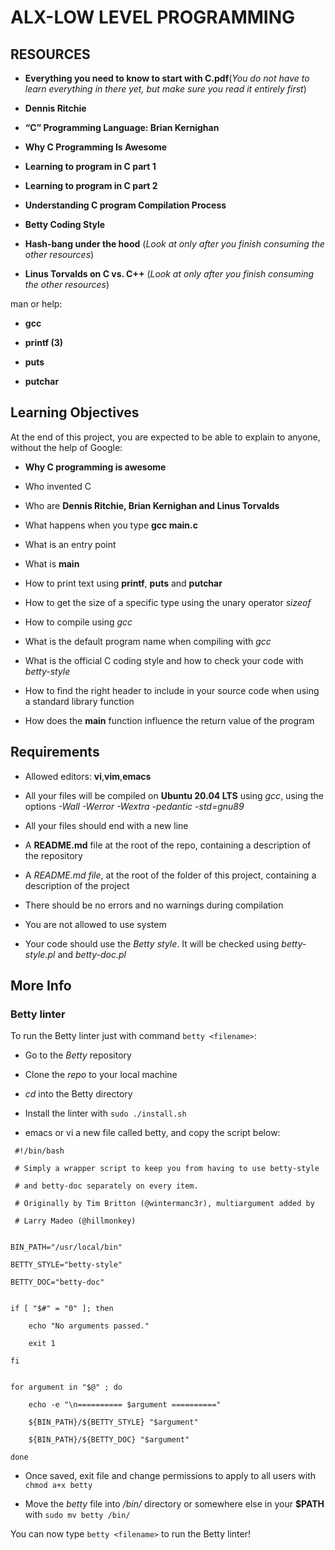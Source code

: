 # ALX-LOW LEVEL PROGRAMMING
## RESOURCES
- **Everything you need to know to start with C.pdf**(*You do not have to learn everything in there yet, but make sure you read it entirely first*)

- **Dennis Ritchie**

- **“C” Programming Language: Brian Kernighan**

- **Why C Programming Is Awesome**

- **Learning to program in C part 1**

- **Learning to program in C part 2**

- **Understanding C program Compilation Process**

- **Betty Coding Style**

- **Hash-bang under the hood** (*Look at only after you finish consuming the other resources*)

- **Linus Torvalds on C vs. C++** (*Look at only after you finish consuming the other resources*)

man or help:

- **gcc**

- **printf (3)**

- **puts**

- **putchar**

## Learning Objectives
At the end of this project, you are expected to be able to explain to anyone, without the help of Google:

- **Why C programming is awesome**

- Who invented C

- Who are **Dennis Ritchie, Brian Kernighan and Linus Torvalds**

- What happens when you type **gcc main.c**

- What is an entry point

- What is **main**

- How to print text using **printf**, **puts** and **putchar**

- How to get the size of a specific type using the unary operator *sizeof*

- How to compile using *gcc*

- What is the default program name when compiling with *gcc*

- What is the official C coding style and how to check your code with *betty-style*

- How to find the right header to include in your source code when using a standard library function

- How does the **main** function influence the return value of the program
## Requirements
- Allowed editors: **vi**,**vim**,**emacs**

- All your files will be compiled on **Ubuntu 20.04 LTS** using *gcc*, using the options *-Wall -Werror -Wextra -pedantic -std=gnu89*

- All your files should end with a new line

- A **README.md** file at the root of the repo, containing a description of the repository

- A *README.md file*, at the root of the folder of this project, containing a description of the project

- There should be no errors and no warnings during compilation

- You are not allowed to use system

- Your code should use the *Betty style*. It will be checked using *betty-style.pl* and *betty-doc.pl*

## More Info
### Betty linter

To run the Betty linter just with command ``betty <filename>``:

- Go to the *Betty* repository

- Clone the *repo* to your local machine

- *cd* into the Betty directory

- Install the linter with ``sudo ./install.sh``

- emacs or vi a new file called betty, and copy the script below:
~~~~
 #!/bin/bash

 # Simply a wrapper script to keep you from having to use betty-style

 # and betty-doc separately on every item.

 # Originally by Tim Britton (@wintermanc3r), multiargument added by

 # Larry Madeo (@hillmonkey)


BIN_PATH="/usr/local/bin"

BETTY_STYLE="betty-style"

BETTY_DOC="betty-doc"


if [ "$#" = "0" ]; then

    echo "No arguments passed."

    exit 1

fi


for argument in "$@" ; do

    echo -e "\n========== $argument =========="

    ${BIN_PATH}/${BETTY_STYLE} "$argument"

    ${BIN_PATH}/${BETTY_DOC} "$argument"

done
~~~~
- Once saved, exit file and change permissions to apply to all users with ``chmod a+x betty``

- Move the *betty* file into */bin/* directory or somewhere else in your **$PATH** with ``sudo mv betty /bin/``

You can now type ``betty <filename>`` to run the Betty linter!

